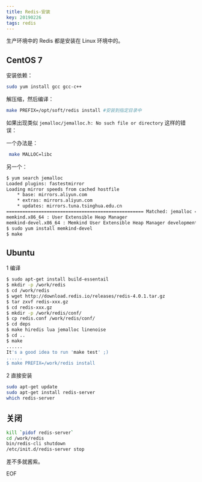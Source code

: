 ```yaml
---
title: Redis-安装
key: 20190226
tags: redis
---
```


生产环境中的 Redis 都是安装在 Linux 环境中的。

<!--more-->

## CentOS 7

安装依赖：

```bash
sudo yum install gcc gcc-c++
```

解压缩，然后编译：

```bash
make PREFIX=/opt/soft/redis install #安装到指定目录中
```

如果出现类似 `jemalloc/jemalloc.h: No such file or directory` 这样的错误：

一个办法是：

```bash
 make MALLOC=libc  
```

另一个：

```bash
$ yum search jemalloc      
Loaded plugins: fastestmirror
Loading mirror speeds from cached hostfile
    * base: mirrors.aliyun.com
    * extras: mirrors.aliyun.com
    * updates: mirrors.tuna.tsinghua.edu.cn
=================================================== Matched: jemalloc ====================================================
memkind.x86_64 : User Extensible Heap Manager
memkind-devel.x86_64 : Memkind User Extensible Heap Manager development lib and tools
$ sudo yum install memkind-devel
$ make
```

## Ubuntu

1 编译

```bash
$ sudo apt-get install build-essentail
$ mkdir -p /work/redis
$ cd /work/redis
$ wget http://download.redis.io/releases/redis-4.0.1.tar.gz
$ tar zxvf redis-xxx.gz
$ cd redis-xxx.gz
$ mkdir -p /work/redis/conf/
$ cp redis.conf /work/redis/conf/
$ cd deps
$ make hiredis lua jemalloc linenoise
$ cd ..
$ make
......
It's a good idea to run 'make test' ;)
......
$ make PREFIX=/work/redis install

```

2 直接安装

```bash
sudo apt-get update
sudo apt-get install redis-server
which redis-server
```

## 关闭

```bash
kill `pidof redis-server`
cd /work/redis
bin/redis-cli shutdown
/etc/init.d/redis-server stop
```

差不多就酱紫。

EOF

